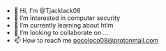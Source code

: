 - 👋 Hi, I’m @Tjacklack08 
- 👀 I’m interested in computer security
- 🌱 I’m currently learning about htlm
- 💞️ I’m looking to collaborate on ...
- 📫 How to reach me pocoloco08@protonmail.com

<!---
Tjacklack08/Tjacklack08 is a ✨ special ✨ repository because its `README.md` (this file) appears on your GitHub profile.
You can click the Preview link to take a look at your changes.
--->
